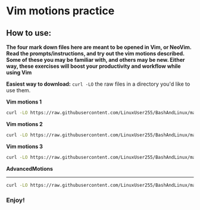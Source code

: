 # Vim motions practice

## How to use:

**The four mark down files here are meant to be opened in Vim, or NeoVim.
Read the prompts/instructions, and try out the vim motions described.
Some of these you may be familiar with, and others may be new. Either way,
these exercises will boost your productivity and workflow while using Vim**

**Easiest way to download:**
`curl -LO` the raw files in a directory you'd like to use them.

**Vim motions 1**
```bash
curl -LO https://raw.githubusercontent.com/LinuxUser255/BashAndLinux/main/Vim_Stuff/vim-motions-01.md

```


**Vim motions 2**
```bash
curl -LO https://raw.githubusercontent.com/LinuxUser255/BashAndLinux/main/Vim_Stuff/vim-motions-02.md
```


**Vim motions 3**
```bash
curl -LO https://raw.githubusercontent.com/LinuxUser255/BashAndLinux/main/Vim_Stuff/vim-motions-02.md

```

**AdvancedMotions**
*****
```bash
curl -LO https://raw.githubusercontent.com/LinuxUser255/BashAndLinux/main/Vim_Stuff/AdvancedMotions.md
```

### Enjoy!
